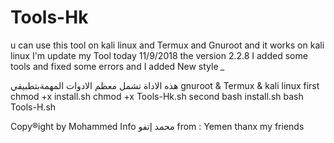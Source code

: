 # Tools-Hk
u can use this tool on kali linux and Termux and Gnuroot
and it works on kali linux
I'm update my Tool today 11/9/2018
the version 2.2.8
I added some tools 
and fixed some errors 
and I added New style *_*

 هذه الاداة تشمل معظم الادوات المهمةبتطبيقي gnuroot &amp; Termux & kali linux
 first
 chmod +x install.sh
 chmod +x Tools-Hk.sh
 second
 bash install.sh
 bash Tools-H.sh

Copy®ight by Mohammed Info محمد إتفو
from : Yemen 
thanx my friends 
